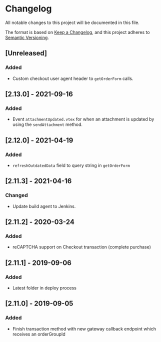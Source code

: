 # Changelog

All notable changes to this project will be documented in this file.

The format is based on [Keep a Changelog](https://keepachangelog.com/en/1.0.0/),
and this project adheres to [Semantic Versioning](https://semver.org/spec/v2.0.0.html).

## [Unreleased]

### Added
- Custom checkout user agent header to `getOrderForm` calls.

## [2.13.0] - 2021-09-16
### Added
- Event `attachmentUpdated.vtex` for when an attachment is updated by using the 
  `sendAttachment` method.

## [2.12.0] - 2021-04-19

### Added

- `refreshOutdatedData` field to query string in `getOrderForm`

## [2.11.3] - 2021-04-16

### Changed

- Update build agent to Jenkins.

## [2.11.2] - 2020-03-24

### Added

- reCAPTCHA support on Checkout transaction (complete purchase)

## [2.11.1] - 2019-09-06

### Added

- Latest folder in deploy process

## [2.11.0] - 2019-09-05

### Added

- Finish transaction method with new gateway callback endpoint which receives an orderGroupId

